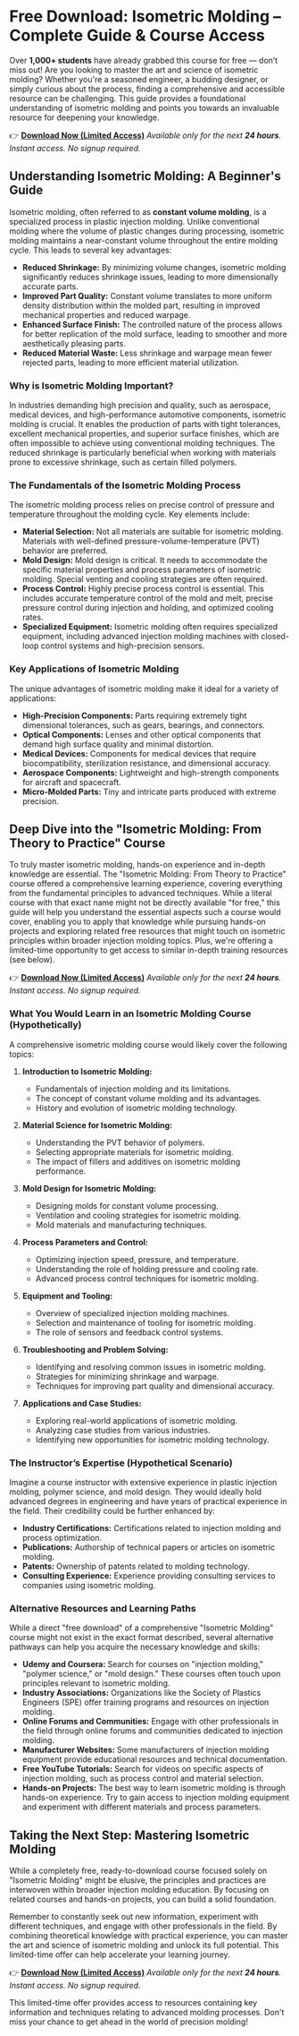 # Free Download: Isometric Molding – Complete Guide & Course Access

Over **1,000+ students** have already grabbed this course for free — don’t miss out!
Are you looking to master the art and science of isometric molding? Whether you're a seasoned engineer, a budding designer, or simply curious about the process, finding a comprehensive and accessible resource can be challenging. This guide provides a foundational understanding of isometric molding and points you towards an invaluable resource for deepening your knowledge.

👉 [**Download Now (Limited Access)**](https://udemywork.com/isometric-molding)
_Available only for the next **24 hours**. Instant access. No signup required._

## Understanding Isometric Molding: A Beginner's Guide

Isometric molding, often referred to as **constant volume molding**, is a specialized process in plastic injection molding. Unlike conventional molding where the volume of plastic changes during processing, isometric molding maintains a near-constant volume throughout the entire molding cycle. This leads to several key advantages:

*   **Reduced Shrinkage:** By minimizing volume changes, isometric molding significantly reduces shrinkage issues, leading to more dimensionally accurate parts.
*   **Improved Part Quality:** Constant volume translates to more uniform density distribution within the molded part, resulting in improved mechanical properties and reduced warpage.
*   **Enhanced Surface Finish:** The controlled nature of the process allows for better replication of the mold surface, leading to smoother and more aesthetically pleasing parts.
*   **Reduced Material Waste:** Less shrinkage and warpage mean fewer rejected parts, leading to more efficient material utilization.

### Why is Isometric Molding Important?

In industries demanding high precision and quality, such as aerospace, medical devices, and high-performance automotive components, isometric molding is crucial. It enables the production of parts with tight tolerances, excellent mechanical properties, and superior surface finishes, which are often impossible to achieve using conventional molding techniques. The reduced shrinkage is particularly beneficial when working with materials prone to excessive shrinkage, such as certain filled polymers.

### The Fundamentals of the Isometric Molding Process

The isometric molding process relies on precise control of pressure and temperature throughout the molding cycle. Key elements include:

*   **Material Selection:** Not all materials are suitable for isometric molding. Materials with well-defined pressure-volume-temperature (PVT) behavior are preferred.
*   **Mold Design:** Mold design is critical. It needs to accommodate the specific material properties and process parameters of isometric molding. Special venting and cooling strategies are often required.
*   **Process Control:** Highly precise process control is essential. This includes accurate temperature control of the mold and melt, precise pressure control during injection and holding, and optimized cooling rates.
*   **Specialized Equipment:** Isometric molding often requires specialized equipment, including advanced injection molding machines with closed-loop control systems and high-precision sensors.

### Key Applications of Isometric Molding

The unique advantages of isometric molding make it ideal for a variety of applications:

*   **High-Precision Components:** Parts requiring extremely tight dimensional tolerances, such as gears, bearings, and connectors.
*   **Optical Components:** Lenses and other optical components that demand high surface quality and minimal distortion.
*   **Medical Devices:** Components for medical devices that require biocompatibility, sterilization resistance, and dimensional accuracy.
*   **Aerospace Components:** Lightweight and high-strength components for aircraft and spacecraft.
*   **Micro-Molded Parts:** Tiny and intricate parts produced with extreme precision.

## Deep Dive into the "Isometric Molding: From Theory to Practice" Course

To truly master isometric molding, hands-on experience and in-depth knowledge are essential. The "Isometric Molding: From Theory to Practice" course offered a comprehensive learning experience, covering everything from the fundamental principles to advanced techniques. While a literal course with that exact name might not be directly available "for free," this guide will help you understand the essential aspects such a course would cover, enabling you to apply that knowledge while pursuing hands-on projects and exploring related free resources that might touch on isometric principles within broader injection molding topics. Plus, we're offering a limited-time opportunity to get access to similar in-depth training resources (see below).

👉 [**Download Now (Limited Access)**](https://udemywork.com/isometric-molding)
_Available only for the next **24 hours**. Instant access. No signup required._

### What You Would Learn in an Isometric Molding Course (Hypothetically)

A comprehensive isometric molding course would likely cover the following topics:

1.  **Introduction to Isometric Molding:**
    *   Fundamentals of injection molding and its limitations.
    *   The concept of constant volume molding and its advantages.
    *   History and evolution of isometric molding technology.

2.  **Material Science for Isometric Molding:**
    *   Understanding the PVT behavior of polymers.
    *   Selecting appropriate materials for isometric molding.
    *   The impact of fillers and additives on isometric molding performance.

3.  **Mold Design for Isometric Molding:**
    *   Designing molds for constant volume processing.
    *   Ventilation and cooling strategies for isometric molding.
    *   Mold materials and manufacturing techniques.

4.  **Process Parameters and Control:**
    *   Optimizing injection speed, pressure, and temperature.
    *   Understanding the role of holding pressure and cooling rate.
    *   Advanced process control techniques for isometric molding.

5.  **Equipment and Tooling:**
    *   Overview of specialized injection molding machines.
    *   Selection and maintenance of tooling for isometric molding.
    *   The role of sensors and feedback control systems.

6.  **Troubleshooting and Problem Solving:**
    *   Identifying and resolving common issues in isometric molding.
    *   Strategies for minimizing shrinkage and warpage.
    *   Techniques for improving part quality and dimensional accuracy.

7.  **Applications and Case Studies:**
    *   Exploring real-world applications of isometric molding.
    *   Analyzing case studies from various industries.
    *   Identifying new opportunities for isometric molding technology.

### The Instructor’s Expertise (Hypothetical Scenario)

Imagine a course instructor with extensive experience in plastic injection molding, polymer science, and mold design. They would ideally hold advanced degrees in engineering and have years of practical experience in the field. Their credibility could be further enhanced by:

*   **Industry Certifications:** Certifications related to injection molding and process optimization.
*   **Publications:** Authorship of technical papers or articles on isometric molding.
*   **Patents:** Ownership of patents related to molding technology.
*   **Consulting Experience:** Experience providing consulting services to companies using isometric molding.

### Alternative Resources and Learning Paths

While a direct "free download" of a comprehensive "Isometric Molding" course might not exist in the exact format described, several alternative pathways can help you acquire the necessary knowledge and skills:

*   **Udemy and Coursera:** Search for courses on "injection molding," "polymer science," or "mold design." These courses often touch upon principles relevant to isometric molding.
*   **Industry Associations:** Organizations like the Society of Plastics Engineers (SPE) offer training programs and resources on injection molding.
*   **Online Forums and Communities:** Engage with other professionals in the field through online forums and communities dedicated to injection molding.
*   **Manufacturer Websites:** Some manufacturers of injection molding equipment provide educational resources and technical documentation.
*   **Free YouTube Tutorials:** Search for videos on specific aspects of injection molding, such as process control and material selection.
*   **Hands-on Projects:** The best way to learn isometric molding is through hands-on experience. Try to gain access to injection molding equipment and experiment with different materials and process parameters.

## Taking the Next Step: Mastering Isometric Molding

While a completely free, ready-to-download course focused solely on "Isometric Molding" might be elusive, the principles and practices are interwoven within broader injection molding education. By focusing on related courses and hands-on projects, you can build a solid foundation.

Remember to constantly seek out new information, experiment with different techniques, and engage with other professionals in the field. By combining theoretical knowledge with practical experience, you can master the art and science of isometric molding and unlock its full potential. This limited-time offer can help accelerate your learning journey.

👉 [**Download Now (Limited Access)**](https://udemywork.com/isometric-molding)
_Available only for the next **24 hours**. Instant access. No signup required._

This limited-time offer provides access to resources containing key information and techniques relating to advanced molding processes. Don't miss your chance to get ahead in the world of precision molding!

